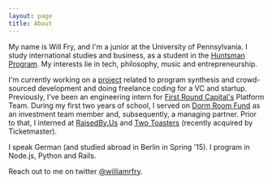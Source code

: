 ```yaml
---
layout: page
title: About
---
```


My name is Will Fry, and I'm a junior at the University of Pennsylvania. I study international studies and business, as a student in the [Huntsman Program](http://huntsman.upenn.edu/). My interests lie in tech, philosophy, music and entrepreneurship.

I'm currently working on a [project](http://solutionloft.com) related to program synthesis and crowd-sourced development and doing freelance coding for a VC and startup. Previously, I've been an engineering intern for [First Round Capital's](http://firstround.com/) Platform Team. During my first two years of school, I served on [Dorm Room Fund](http://dormroomfund.com/) as an investment team member and, subsequently, a managing partner. Prior to that, I interned at [RaisedBy.Us](http://raisedby.us/) and [Two Toasters](http://twotoasters.com) (recently acquired by Ticketmaster).


I speak German (and studied abroad in Berlin in Spring '15). I program in Node.js, Python and Rails.

Reach out to me on twitter [@williamrfry](http://twitter.com/williamrfry).
